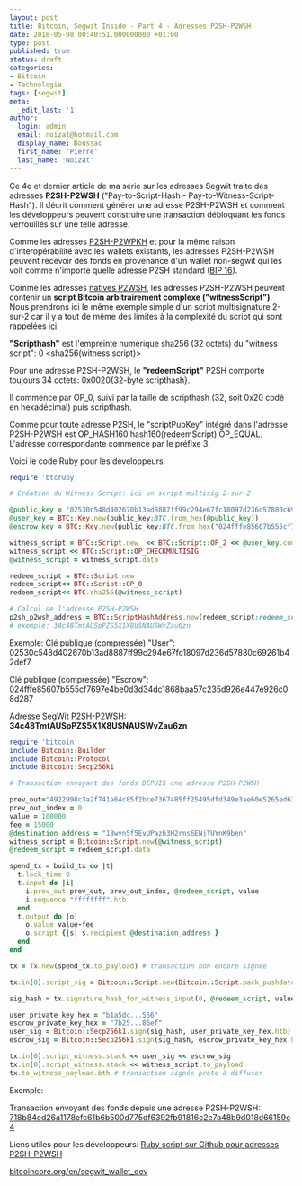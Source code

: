 ```yaml
---
layout: post
title: Bitcoin, Segwit Inside - Part 4 - Adresses P2SH-P2WSH
date: 2018-05-08 00:40:51.000000000 +01:00
type: post
published: true
status: draft
categories:
- Bitcoin
- Technologie
tags: [segwit]
meta:
  _edit_last: '1'
author:
  login: admin
  email: noizat@hotmail.com
  display_name: Boussac
  first_name: 'Pierre'
  last_name: 'Noizat'
---
```

Ce 4e et dernier article de ma série sur les adresses Segwit traite des adresses **P2SH-P2WSH** ("Pay-to-Script-Hash - Pay-to-Witness-Script-Hash"). Il décrit comment générer une adresse P2SH-P2WSH et comment les développeurs peuvent construire une transaction débloquant les fonds verrouillés sur une telle adresse.

Comme les adresses [P2SH-P2WPKH](http://e-ducat.fr/2018-04-11-segwit-inside-p2sh-p2wpkh-fr/) et pour la même raison d'interopérabilité avec les wallets existants, les adresses P2SH-P2WSH peuvent recevoir des fonds en provenance d'un wallet non-segwit qui les voit comme n'importe quelle adresse P2SH standard ([BIP 16](https://github.com/bitcoin/bips/blob/master/bip-0016.mediawiki)).

Comme les adresses [natives P2WSH](http://e-ducat.fr/2018-03-31-segwit-inside-native-p2wsh-fr/), les adresses P2SH-P2WSH peuvent contenir un **script Bitcoin arbitrairement complexe ("witnessScript")**. Nous prendrons ici le même exemple simple d'un script multisignature 2-sur-2 car il y a tout de même des limites à la complexité du script qui sont rappelées [ici](https://bitcoincore.org/en/segwit_wallet_dev/).

**"Scripthash"** est l'empreinte numérique sha256 (32 octets) du "witness script":
0 <sha256(witness script)>

Pour une adresse P2SH-P2WSH, le **"redeemScript"** P2SH comporte toujours 34 octets: 0x0020{32-byte scripthash}.

Il commence par OP_0, suivi par la taille de scripthash (32, soit 0x20 codé en hexadécimal) puis scripthash. 

Comme pour toute adresse P2SH, le "scriptPubKey" intégré dans l'adresse P2SH-P2WSH est OP_HASH160 hash160(redeemScript) OP_EQUAL. L'adresse correspondante commence par le préfixe 3.

Voici le code Ruby pour les développeurs.

```ruby
require 'btcruby'

# Création du Witness Script: ici un script multisig 2-sur-2

@public_key = "02530c548d402670b13ad8887ff99c294e67fc18097d236d57880c69261b42def7"
@user_key = BTC::Key.new(public_key:BTC.from_hex(@public_key))
@escrow_key = BTC::Key.new(public_key:BTC.from_hex("024fffe85607b555cf7697e4be0d3d34dc1868baa57c235d926e447e926c08d287"))

witness_script = BTC::Script.new  << BTC::Script::OP_2 << @user_key.compressed_public_key << @escrow_key.compressed_public_key << BTC::Script::OP_2 
witness_script << BTC::Script::OP_CHECKMULTISIG
@witness_script = witness_script.data

redeem_script = BTC::Script.new   
redeem_script<< BTC::Script::OP_0
redeem_script<< BTC.sha256(@witness_script)

# Calcul de l'adresse P2SH-P2WSH
p2sh_p2wsh_address = BTC::ScriptHashAddress.new(redeem_script:redeem_script).to_s 
# exemple: 34c48TmtAUSpPZS5X1X8USNAUSWvZau6zn
```

Exemple:
Clé publique (compressée) "User": 02530c548d402670b13ad8887ff99c294e67fc18097d236d57880c69261b42def7

Clé publique (compressée) "Escrow": 024fffe85607b555cf7697e4be0d3d34dc1868baa57c235d926e447e926c08d287

Adresse SegWit P2SH-P2WSH: **34c48TmtAUSpPZS5X1X8USNAUSWvZau6zn**


```ruby
require 'bitcoin'
include Bitcoin::Builder
include Bitcoin::Protocol
include Bitcoin::Secp256k1

# Transaction envoyant des fonds DEPUIS une adresse P2SH-P2WSH

prev_out="4922998c3a2f741a64c85f2bce7367485ff25495dfd349e3ae60e5265ed6381d"
prev_out_index = 0
value = 100000
fee = 15000
@destination_address = "1Bwyn5f5EvUPazh3H2rns6ENjTUYnK9ben"
witness_script = Bitcoin::Script.new(@witness_script)
@redeem_script = redeem_script.data

spend_tx = build_tx do |t|
  t.lock_time 0
  t.input do |i|
    i.prev_out prev_out, prev_out_index, @redeem_script, value
    i.sequence "ffffffff".htb
  end
  t.output do |o|
    o.value value-fee
    o.script {|s| s.recipient @destination_address }
  end
end

tx = Tx.new(spend_tx.to_payload) # transaction non encore signée

tx.in[0].script_sig = Bitcoin::Script.new(Bitcoin::Script.pack_pushdata(@redeem_script)).to_payload

sig_hash = tx.signature_hash_for_witness_input(0, @redeem_script, value, witness_script.to_payload, Tx::SIGHASH_TYPE[:all])

user_private_key_hex = "b1a5dc...556"
escrow_private_key_hex = "7b25...86ef"
user_sig = Bitcoin::Secp256k1.sign(sig_hash, user_private_key_hex.htb) + [Tx::SIGHASH_TYPE[:all]].pack("C")
escrow_sig = Bitcoin::Secp256k1.sign(sig_hash, escrow_private_key_hex.htb) + [Tx::SIGHASH_TYPE[:all]].pack("C")

tx.in[0].script_witness.stack << user_sig << escrow_sig
tx.in[0].script_witness.stack << witness_script.to_payload
tx.to_witness_payload.bth # transaction signée prête à diffuser
```

Exemple:

Transaction envoyant des fonds depuis une adresse P2SH-P2WSH: [718b84ed26a1178efc61b6b500d775df6392fb91816c2e7a48b9d018d66159c4](https://blockchain.info/tx/718b84ed26a1178efc61b6b500d775df6392fb91816c2e7a48b9d018d66159c4)

Liens utiles pour les développeurs:
[Ruby script sur Github pour adresses P2SH-P2WSH](https://gist.github.com/pierrenoizat/a418968f2af4eaacfbff71e7a99c47fd)

[bitcoincore.org/en/segwit_wallet_dev](https://bitcoincore.org/en/segwit_wallet_dev/)
